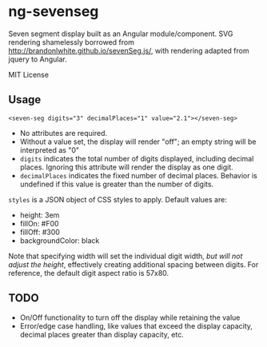 # ng-sevenseg

Seven segment display built as an Angular module/component. SVG rendering shamelessly
borrowed from http://brandonlwhite.github.io/sevenSeg.js/, with rendering adapted
from jquery to Angular.

MIT License

## Usage

`<seven-seg digits="3" decimalPlaces="1" value="2.1"></seven-seg>`

* No attributes are required.
* Without a value set, the display will render "off"; an empty string will be interpreted as "0"
* `digits` indicates the total number of digits displayed, including decimal places.
Ignoring this attribute will render the display as one digit.
* `decimalPlaces` indicates the fixed number of decimal places. Behavior is undefined
if this value is greater than the number of digits.

`styles` is a JSON object of CSS styles to apply. Default values are:
* height: 3em
* fillOn: #F00
* fillOff: #300
* backgroundColor: black

Note that specifying width will set the individual digit width, _but will not adjust the height_,
effectively creating additional spacing between digits. For reference, the default
digit aspect ratio is 57x80.

## TODO

* On/Off functionality to turn off the display while retaining the value
* Error/edge case handling, like values that exceed the display capacity,
decimal places greater than display capacity, etc.
